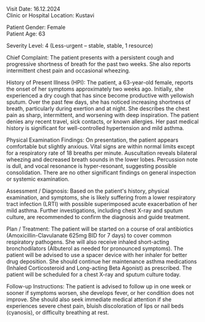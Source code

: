 Visit Date: 16.12.2024  
Clinic or Hospital Location: Kustavi  

Patient Gender: Female  
Patient Age: 63  

Severity Level: 4 (Less-urgent – stable, stable, 1 resource)

Chief Complaint: The patient presents with a persistent cough and progressive shortness of breath for the past two weeks. She also reports intermittent chest pain and occasional wheezing.

History of Present Illness (HPI): The patient, a 63-year-old female, reports the onset of her symptoms approximately two weeks ago. Initially, she experienced a dry cough that has since become productive with yellowish sputum. Over the past few days, she has noticed increasing shortness of breath, particularly during exertion and at night. She describes the chest pain as sharp, intermittent, and worsening with deep inspiration. The patient denies any recent travel, sick contacts, or known allergies. Her past medical history is significant for well-controlled hypertension and mild asthma.

Physical Examination Findings: On presentation, the patient appears comfortable but slightly anxious. Vital signs are within normal limits except for a respiratory rate of 18 breaths per minute. Auscultation reveals bilateral wheezing and decreased breath sounds in the lower lobes. Percussion note is dull, and vocal resonance is hyper-resonant, suggesting possible consolidation. There are no other significant findings on general inspection or systemic examination.

Assessment / Diagnosis: Based on the patient's history, physical examination, and symptoms, she is likely suffering from a lower respiratory tract infection (LRTI) with possible superimposed acute exacerbation of her mild asthma. Further investigations, including chest X-ray and sputum culture, are recommended to confirm the diagnosis and guide treatment.

Plan / Treatment: The patient will be started on a course of oral antibiotics (Amoxicillin-Clavulanate 625mg BID for 7 days) to cover common respiratory pathogens. She will also receive inhaled short-acting bronchodilators (Albuterol as needed for pronounced symptoms). The patient will be advised to use a spacer device with her inhaler for better drug deposition. She should continue her maintenance asthma medications (Inhaled Corticosteroid and Long-acting Beta Agonist) as prescribed. The patient will be scheduled for a chest X-ray and sputum culture today.

Follow-up Instructions: The patient is advised to follow up in one week or sooner if symptoms worsen, she develops fever, or her condition does not improve. She should also seek immediate medical attention if she experiences severe chest pain, bluish discoloration of lips or nail beds (cyanosis), or difficulty breathing at rest.